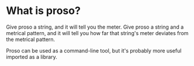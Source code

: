 # What is proso?

Give proso a string, and it will tell you the meter. Give proso a string and a
metrical pattern, and it will tell you how far that string's meter deviates
from the metrical pattern.

Proso can be used as a command-line tool, but it's probably more useful
imported as a library.
